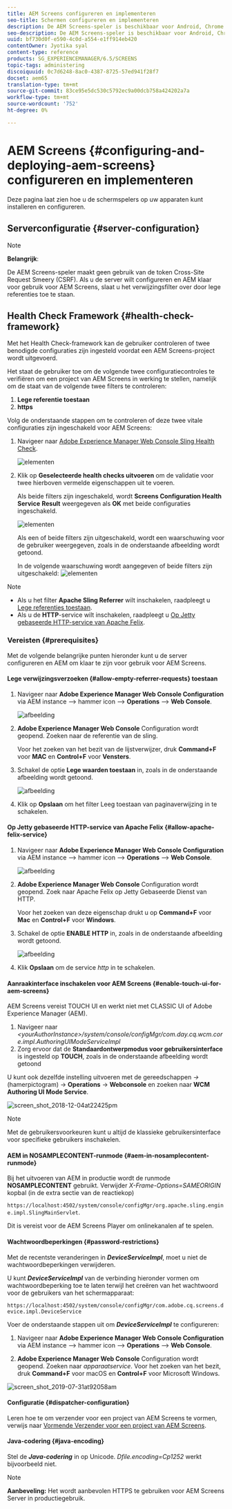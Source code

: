```yaml
---
title: AEM Screens configureren en implementeren
seo-title: Schermen configureren en implementeren
description: De AEM Screens-speler is beschikbaar voor Android, Chrome OS, iOS en Windows. Deze pagina beschrijft de configuratie en implementatie van AEM Screens en geeft ook een overzicht van de richtlijnen voor h/w-selectie voor spelerapparaten.
seo-description: De AEM Screens-speler is beschikbaar voor Android, Chrome OS, iOS en Windows. Deze pagina beschrijft de configuratie en implementatie van AEM Screens en geeft ook een overzicht van de richtlijnen voor h/w-selectie voor spelerapparaten.
uuid: bf730d0f-e590-4c0d-a554-e1ff914eb420
contentOwner: Jyotika syal
content-type: reference
products: SG_EXPERIENCEMANAGER/6.5/SCREENS
topic-tags: administering
discoiquuid: 0c7d6248-8ac0-4387-8725-57ed941f28f7
docset: aem65
translation-type: tm+mt
source-git-commit: 83ce95e5dc530c5792ec9a00dcb758a424202a7a
workflow-type: tm+mt
source-wordcount: '752'
ht-degree: 0%

---
```



# AEM Screens {#configuring-and-deploying-aem-screens} configureren en implementeren

Deze pagina laat zien hoe u de schermspelers op uw apparaten kunt installeren en configureren.

## Serverconfiguratie {#server-configuration}

>[!NOTE]
>
>**Belangrijk**:
>
>De AEM Screens-speler maakt geen gebruik van de token Cross-Site Request Smeery (CSRF). Als u de server wilt configureren en AEM klaar voor gebruik voor AEM Screens, slaat u het verwijzingsfilter over door lege referenties toe te staan.

## Health Check Framework {#health-check-framework}

Met het Health Check-framework kan de gebruiker controleren of twee benodigde configuraties zijn ingesteld voordat een AEM Screens-project wordt uitgevoerd.

Het staat de gebruiker toe om de volgende twee configuratiecontroles te verifiëren om een project van AEM Screens in werking te stellen, namelijk om de staat van de volgende twee filters te controleren:

1. **Lege referentie toestaan**
2. **https**

Volg de onderstaande stappen om te controleren of deze twee vitale configuraties zijn ingeschakeld voor AEM Screens:

1. Navigeer naar [Adobe Experience Manager Web Console Sling Health Check](http://localhost:4502/system/console/healthcheck?tags=screensconfigs&amp;overrideGlobalTimeout=).

   ![elementen](assets/health-check1.png)


2. Klik op **Geselecteerde health checks uitvoeren** om de validatie voor twee hierboven vermelde eigenschappen uit te voeren.

   Als beide filters zijn ingeschakeld, wordt **Screens Configuration Health Service** **Result** weergegeven als **OK** met beide configuraties ingeschakeld.

   ![elementen](assets/health-check2.png)

   Als een of beide filters zijn uitgeschakeld, wordt een waarschuwing voor de gebruiker weergegeven, zoals in de onderstaande afbeelding wordt getoond.

   In de volgende waarschuwing wordt aangegeven of beide filters zijn uitgeschakeld:
   ![elementen](assets/health-check3.png)

>[!NOTE]
>
>* Als u het filter **Apache Sling Referrer** wilt inschakelen, raadpleegt u [Lege referenties toestaan](/help/user-guide/configuring-screens-introduction.md#allow-empty-referrer-requests).
>* Als u de **HTTP**-service wilt inschakelen, raadpleegt u [Op Jetty gebaseerde HTTP-service van Apache Felix](/help/user-guide/configuring-screens-introduction.md#allow-apache-felix-service).


### Vereisten {#prerequisites}

Met de volgende belangrijke punten hieronder kunt u de server configureren en AEM om klaar te zijn voor gebruik voor AEM Screens.

#### Lege verwijzingsverzoeken {#allow-empty-referrer-requests} toestaan

1. Navigeer naar **Adobe Experience Manager Web Console Configuration** via AEM instance —> hammer icon —> **Operations** —> **Web Console**.

   ![afbeelding](assets/config/empty-ref1.png)

1. **Adobe Experience Manager Web Console** Configuration wordt geopend. Zoeken naar de referentie van de sling.

   Voor het zoeken van het bezit van de lijstverwijzer, druk **Command+F** voor **MAC** en **Control+F** voor **Vensters**.

1. Schakel de optie **Lege waarden toestaan** in, zoals in de onderstaande afbeelding wordt getoond.

   ![afbeelding](assets/config/empty-ref2.png)

1. Klik op **Opslaan** om het filter Leeg toestaan van paginaverwijzing in te schakelen.


#### Op Jetty gebaseerde HTTP-service van Apache Felix {#allow-apache-felix-service}

1. Navigeer naar **Adobe Experience Manager Web Console Configuration** via AEM instance —> hammer icon —> **Operations** —> **Web Console**.

   ![afbeelding](assets/config/empty-ref1.png)

1. **Adobe Experience Manager Web Console** Configuration wordt geopend. Zoek naar Apache Felix op Jetty Gebaseerde Dienst van HTTP.

   Voor het zoeken van deze eigenschap drukt u op **Command+F** voor **Mac** en **Control+F** voor **Windows**.

1. Schakel de optie **ENABLE HTTP** in, zoals in de onderstaande afbeelding wordt getoond.

   ![afbeelding](assets/config/config-1.png)

1. Klik **Opslaan** om de service *http* in te schakelen.

#### Aanraakinterface inschakelen voor AEM Screens {#enable-touch-ui-for-aem-screens}

AEM Screens vereist TOUCH UI en werkt niet met CLASSIC UI of Adobe Experience Manager (AEM).

1. Navigeer naar *&lt;yourAuthorInstance>/system/console/configMgr/com.day.cq.wcm.core.impl.AuthoringUIModeServiceImpl*
1. Zorg ervoor dat de **Standaardontwerpmodus voor gebruikersinterface** is ingesteld op **TOUCH**, zoals in de onderstaande afbeelding wordt getoond

U kunt ook dezelfde instelling uitvoeren met de gereedschappen *->* (hamerpictogram) -> **Operations** -> **Webconsole** en zoeken naar **WCM Authoring UI Mode Service**.

![screen_shot_2018-12-04at22425pm](assets/screen_shot_2018-12-04at22425pm.png)

>[!NOTE]
>
>Met de gebruikersvoorkeuren kunt u altijd de klassieke gebruikersinterface voor specifieke gebruikers inschakelen.

#### AEM in NOSAMPLECONTENT-runmode {#aem-in-nosamplecontent-runmode}

Bij het uitvoeren van AEM in productie wordt de runmode **NOSAMPLECONTENT** gebruikt. Verwijder *X-Frame-Options=SAMEORIGIN* kopbal (in de extra sectie van de reactiekop)

`https://localhost:4502/system/console/configMgr/org.apache.sling.engine.impl.SlingMainServlet`.

Dit is vereist voor de AEM Screens Player om onlinekanalen af te spelen.

#### Wachtwoordbeperkingen {#password-restrictions}

Met de recentste veranderingen in ***DeviceServiceImpl***, moet u niet de wachtwoordbeperkingen verwijderen.

U kunt ***DeviceServiceImpl*** van de verbinding hieronder vormen om wachtwoordbeperking toe te laten terwijl het creëren van het wachtwoord voor de gebruikers van het schermapparaat:

`https://localhost:4502/system/console/configMgr/com.adobe.cq.screens.device.impl.DeviceService`

Voer de onderstaande stappen uit om ***DeviceServiceImpl*** te configureren:

1. Navigeer naar **Adobe Experience Manager Web Console Configuration** via AEM instance —> hammer icon —> **Operations** —> **Web Console**.

1. **Adobe Experience Manager Web Console** Configuration wordt geopend. Zoeken naar *apparaatservice*. Voor het zoeken van het bezit, druk **Command+F** voor macOS en **Control+F** voor Microsoft Windows.

![screen_shot_2019-07-31at92058am](assets/screen_shot_2019-07-31at92058am.png)

#### Configuratie {#dispatcher-configuration}

Leren hoe te om verzender voor een project van AEM Screens te vormen, verwijs naar [Vormende Verzender voor een project van AEM Screens](dispatcher-configurations-aem-screens.md).

#### Java-codering {#java-encoding}

Stel de ***Java-codering*** in op Unicode. *Dfile.encoding=Cp1252* werkt bijvoorbeeld niet.

>[!NOTE]
>**Aanbeveling:**
>Het wordt aanbevolen HTTPS te gebruiken voor AEM Screens Server in productiegebruik.








